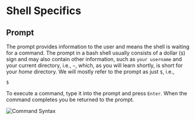 # Shell Specifics

## Prompt

The prompt provides information to the user and means the shell is waiting for a command. 
The prompt in a bash shell usually consists of a dollar (`$`) sign and may also contain other 
information, such as `your username` and your current directory, i.e., `~`, which, as you will 
learn shortly, is short for your *home* directory. We will mostly refer to the prompt as 
just `$`, i.e.,

~~~
$
~~~

To execute a command, type it into the prompt and press `Enter`. When the command completes you be 
returned to the prompt.

![Command Syntax](../fig/intro_linux/shell/shell_command_syntax.svg)